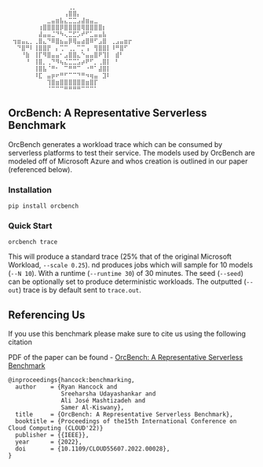 
    ⠀⠀⠀⠀⠀⠀⠀⠀⠀⠀⠀⠀⠀⠀⢀⡀⠀⠀⠀⠀⠀⠀⠀⠀⠀⠀⠀⠀⠀⠀
    ⠀⠀⠀⠀⠀⠀⠀⠀⠀⠀⠀⠀⠀⢠⣿⣿⡄⠀⠀⠀⠀⠀⠀⠀⠀⠀⠀⠀⠀⠀
    ⠀⠀⠀⠀⠀⠀⠀⠀⠀⣀⣤⣶⣧⣄⣉⣉⣠⣼⣶⣤⣀⠀⠀⠀⠀⠀⠀⠀⠀⠀
    ⠀⠀⠀⠀⠀⠀⠀⢰⣿⣿⣿⣿⡿⣿⣿⣿⣿⢿⣿⣿⣿⣿⡆⠀⠀⠀⠀⠀⠀⠀
    ⠀⠀⠀⠀⠀⠀⠀⣼⣤⣤⣈⠙⠳⢄⣉⣋⡡⠞⠋⣁⣤⣤⣧⠀⠀⠀⠀⠀⠀⠀
    ⠀⢲⣶⣤⣄⡀⢀⣿⣄⠙⠿⣿⣦⣤⡿⢿⣤⣴⣿⠿⠋⣠⣿⠀⢀⣠⣤⣶⡖⠀
    ⠀⠀⠙⣿⠛⠇⢸⣿⣿⡟⠀⡄⢉⠉⢀⡀⠉⡉⢠⠀⢻⣿⣿⡇⠸⠛⣿⠋⠀⠀
    ⠀⠀⠀⠘⣷⠀⢸⡏⠻⣿⣤⣤⠂⣠⣿⣿⣄⠑⣤⣤⣿⠟⢹⡇⠀⣾⠃⠀⠀⠀
    ⠀⠀⠀⠀⠘⠀⢸⣿⡀⢀⠙⠻⢦⣌⣉⣉⣡⡴⠟⠋⡀⢀⣿⡇⠀⠃⠀⠀⠀⠀
    ⠀⠀⠀⠀⠀⠀⢸⣿⣧⠈⠛⠂⠀⠉⠛⠛⠉⠀⠐⠛⠁⣼⣿⡇⠀⠀⠀⠀⠀⠀
    ⠀⠀⠀⠀⠀⠀⠸⣏⠀⣤⡶⠖⠛⠋⠉⠉⠙⠛⠲⢶⣤⠀⣹⠇⠀⠀⠀⠀⠀⠀
    ⠀⠀⠀⠀⠀⠀⠀⠀⠀⢹⣿⣶⣿⣿⣿⣿⣿⣿⣶⣿⡏⠀⠀⠀⠀⠀⠀⠀⠀⠀
    ⠀⠀⠀⠀⠀⠀⠀⠀⠀⠈⠉⠉⠉⠛⠛⠛⠛⠉⠉⠉⠁⠀⠀⠀⠀⠀⠀⠀⠀⠀
## OrcBench: A Representative Serverless Benchmark
OrcBench generates a workload trace which can be consumed by serverless
platforms to test their service. The models used by OrcBench are modeled off of
Microsoft Azure and whos creation is outlined in our paper (referenced below).

### Installation
```
pip install orcbench
```

### Quick Start
```
orcbench trace
```
This will produce a standard trace (25% that of the original Microsoft
Workload, `--scale 0.25`). nd produces jobs which will sample for 10 models
(`--N 10`). With a runtime (`--runtime 30`) of 30 minutes. The seed (`--seed`)
can be optionally set to produce deterministic workloads. The outputted
(`--out`) trace is by default sent to `trace.out`. 

## Referencing Us 
If you use this benchmark please make sure to cite us using the following citation

PDF of the paper can be found - [OrcBench: A Representative Serverless Benchmark](https://rcs.uwaterloo.ca/~ryan/files/orcbench.pdf)

```
@inproceedings{hancock:benchmarking,
  author    = {Ryan Hancock and
               Sreeharsha Udayashankar and
               Ali José Mashtizadeh and
               Samer Al-Kiswany},
  title     = {OrcBench: A Representative Serverless Benchmark},
  booktitle = {Proceedings of the15th International Conference on Cloud Computing (CLOUD'22)}
  publisher = {{IEEE}},
  year      = {2022},
  doi       = {10.1109/CLOUD55607.2022.00028},
}
```

